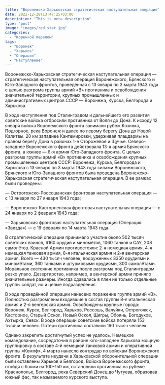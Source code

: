 ```yaml
---
title: "Воронежско-Харьковская стратегическая наступательная операция"
date: 2022-12-28T13:47:25+03:00
description: "This is meta description"
type: "post"
image: "images/red_star.jpg"
categories:
  - "Коренной перелом"
tags:
  - "Воронеж"
  - "Харьков"
  - "Операция"
  - "Наступление"
---
```


Воронежско-Харьковская стратегическая наступательная операция — стратегическая наступательная операция Воронежского, Брянского и Юго-Западного фронтов, проведённая с 13 января по 3 марта 1943 года с целью разгрома группы армий «B» противника и освобождения значительной территории, крупных промышленных и административных центров СССР — Воронежа, Курска, Белгорода и Харькова.

В ходе наступления под Сталинградом и дальнейшего его развития советские войска отбросили противника от Волги до Дона. К исходу 12 января войска Воронежского фронта занимали рубеж Козинка, Подгорное, река Воронеж и далее по левому берегу Дона до Новой Калитвы. 20 км западнее Кантемировки, удерживая плацдармы на правом берегу Дона в районах 1-е Сторожевое и Щучье. Северо-западнее Воронежского фронта действовала 13-я армия Брянского фронта, а южнее — 6-я армия Юго-Западного фронта. С целью разгрома группы армий «B» противника и освобождения крупных промышленных центров СССР: Воронежа, Курска, Белгорода и Харькова с 13 января по 3 марта 1943 года силами Воронежского, Брянского и Юго-Западного фронтов была проведена Воронежско-Харьковская стратегическая наступательная операция. В ее рамках были проведены:

— Острогожско-Россошанская фронтовая наступательная операция — с 13 января по 27 января 1943 года;

— Воронежско-Касторненская фронтовая наступательная операция — с 24 января по 2 февраля 1943 года;

— Харьковская фронтовая наступательная операция (Операция «Звезда») — с 19 февраля по 14 марта 1943 года.

В стратегической операции принимало участие около 502 тысяч советских воинов, 6160 орудий и миномётов, 1060 танков и САУ, 208 самолётов. Красной Армии противостояли: 2-я немецкая армия, 4-я немецкая танковая армия, 8-я итальянская армия и 2-я венгерская армия. Всего — 430 тысяч человек, вооруженных 3350 орудиями и миномётами, 360 танками и штурмовыми орудиями, 300 самолётами. Моральное состояние противника после разгрома под Сталинградом резко упало. Дезертирство, например, в венгерской армии приняло значительные размеры. Иногда сдавались в плен не только отдельные группы солдат, но и целые подразделения.

В ходе проведённой операции нанесено поражение группе армий «В». Полностью разгромлены входившие в состав группы 8-я итальянская армия и 2-я венгерская армия. Освобождены крупные города: Воронеж, Курск,  Белгород, Харьков, Россошь, Валуйки, Острогожск, Касторное, Старый Оскол, Новый Оскол, Щигры, Обоянь,  Богодухов, Ахтырка, Севск. В ходе операции советские войска потеряли 153 тысячи человек. Потери противника составили  160 тысяч человек.

Однако закрепить достигнутый успех не удалось. Немецкое командование, сосредоточив в районе юго-западнее Харькова мощную группировку в составе 4-й немецкой танковой армии и оперативной группы «Кемпф», 4 марта нанесло контрудар по войскам Воронежского фронта. В результате неудачи в Харьковской оборонительной операции были оставлены Харьков и Белгород. Войска Воронежского фронта, отойдя с боями на 100-150 км, остановили противника на рубеже Краснополье, Белгород, река Северский Донец до Чутуева, образовав южный фас, так называемого курского выступа.
